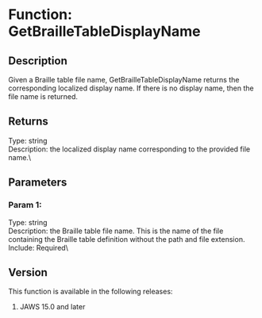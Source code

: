 # Function: GetBrailleTableDisplayName

## Description

Given a Braille table file name, GetBrailleTableDisplayName returns the
corresponding localized display name. If there is no display name, then
the file name is returned.

## Returns

Type: string\
Description: the localized display name corresponding to the provided
file name.\

## Parameters

### Param 1:

Type: string\
Description: the Braille table file name. This is the name of the file
containing the Braille table definition without the path and file
extension.\
Include: Required\

## Version

This function is available in the following releases:

1.  JAWS 15.0 and later
